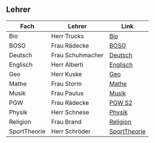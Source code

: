 

## Lehrer

| Fach | Lehrer | Link |
| --- | --- | --- |
| Bio | Herr Trucks | [Bio](S2%20Bio.md) |
| BOSO | Frau Rädecke | [BOSO](Boso/README.md) |
| Deutsch | Frau Schuhmacher | [Deutsch](Deutsch/README.md) |
| Englisch | Herr Alberti | [Englisch](Englisch/README.md) |
| Geo | Herr Kuske | [Geo](Geo/README.md) |
| Mathe | Frau Storm | [Mathe](S2%20Mathe.md) |
| Musik | Frau Paulus | [Musik](Musik/README.md) |
| PGW | Frau Rädecke | [PGW S2](PGW%20S2.md) |
| Physik | Herr Schnese | [Physik](Physik%20S2.md) |
| Religion | Frau Brand | [Religion](S2%20Religion.md) |
| SportTheorie | Herr Schröder | [SportTheorie](SportTheorie/README.md) |

